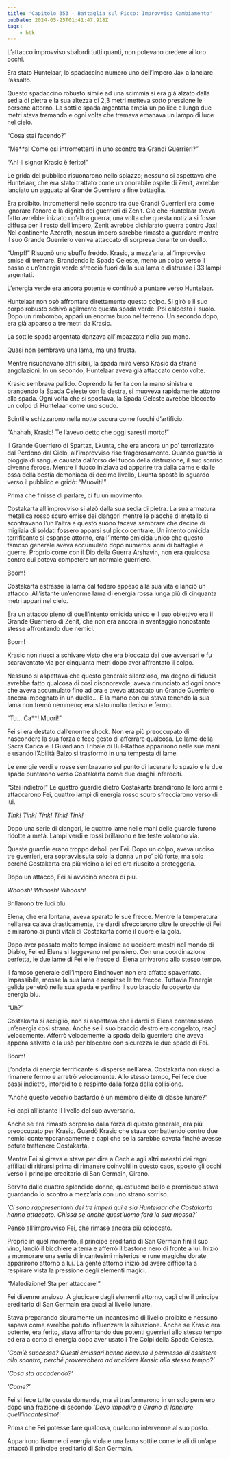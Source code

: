 ```yaml
---
title: 'Capitolo 353 - Battaglia sul Picco: Improvviso Cambiamento'
pubDate: 2024-05-25T01:41:47.918Z
tags:
    - htk
---
```


L’attacco improvviso sbalordì tutti quanti, non potevano credere ai loro occhi.

Era stato Huntelaar, lo spadaccino numero uno dell’impero Jax a lanciare l’assalto.

Questo spadaccino robusto simile ad una scimmia si era già alzato dalla sedia di pietra e la sua altezza di 2,3 metri metteva sotto pressione le persone attorno. La sottile spada argentata ampia un pollice e lunga due metri stava tremando e ogni volta che tremava emanava un lampo di luce nel cielo.

“Cosa stai facendo?”

“Me**a! Come osi intrometterti in uno scontro tra Grandi Guerrieri?”

“Ah! Il signor Krasic è ferito!”

Le grida del pubblico risuonarono nello spiazzo; nessuno si aspettava che Huntelaar, che era stato trattato come un onorabile ospite di Zenit, avrebbe lanciato un agguato al Grande Guerriero a fine battaglia.

Era proibito. Intromettersi nello scontro tra due Grandi Guerrieri era come ignorare l’onore e la dignità dei guerrieri di Zenit. Ciò che Huntelaar aveva fatto avrebbe iniziato un’altra guerra, una volta che questa notizia si fosse diffusa per il resto dell’impero, Zenit avrebbe dichiarato guerra contro Jax! Nel continente Azeroth, nessun impero sarebbe rimasto a guardare mentre il suo Grande Guerriero veniva attaccato di sorpresa durante un duello.

“Umpf!” Risuonò uno sbuffo freddo. Krasic, a mezz’aria, all’improvviso smise di tremare. Brandendo la Spada Celeste, menò un colpo verso il basso e un’energia verde sfrecciò fuori dalla sua lama e distrusse i 33 lampi argentati.

L’energia verde era ancora potente e continuò a puntare verso Huntelaar.

Huntelaar non osò affrontare direttamente questo colpo. Si girò e il suo corpo robusto schivò agilmente questa spada verde. Poi calpestò il suolo. Dopo un rimbombo, apparì un enorme buco nel terreno. Un secondo dopo, era già apparso a tre metri da Krasic.

La sottile spada argentata danzava all’impazzata nella sua mano.

Quasi non sembrava una lama, ma una frusta.

Mentre risuonavano altri sibili, la spada mirò verso Krasic da strane angolazioni. In un secondo, Huntelaar aveva già attaccato cento volte.

Krasic sembrava pallido. Coprendo la ferita con la mano sinistra e brandendo la Spada Celeste con la destra, si muoveva rapidamente attorno alla spada. Ogni volta che si spostava, la Spada Celeste avrebbe bloccato un colpo di Huntelaar come uno scudo.

Scintille schizzarono nella notte oscura come fuochi d’artificio.

“Ahahah, Krasic! Te l’avevo detto che oggi saresti morto!”

Il Grande Guerriero di Spartax, Lkunta, che era ancora un po’ terrorizzato dal Perdono dal Cielo, all’improvviso rise fragorosamente. Quando guardò la pioggia di sangue causata dall’orso del fuoco della distruzione, il suo sorriso divenne feroce. Mentre il fuoco iniziava ad apparire tra dalla carne e dalle ossa della bestia demoniaca di decimo livello, Lkunta spostò lo sguardo verso il pubblico e gridò: “Muoviti!”

Prima che finisse di parlare, ci fu un movimento.

Costakarta all’improvviso si alzò dalla sua sedia di pietra. La sua armatura metallica rosso scuro emise dei clangori mentre le placche di metallo si scontravano l’un l’altra e questo suono faceva sembrare che decine di migliaia di soldati fossero apparsi sul picco centrale. Un intento omicida terrificante si espanse attorno, era l’intento omicida unico che questo famoso generale aveva accumulato dopo numerosi anni di battaglie e guerre. Proprio come con il Dio della Guerra Arshavin, non era qualcosa contro cui poteva competere un normale guerriero.

Boom!

Costakarta estrasse la lama dal fodero appeso alla sua vita e lanciò un attacco. All’istante un’enorme lama di energia rossa lunga più di cinquanta metri apparì nel cielo.

Era un attacco pieno di quell’intento omicida unico e il suo obiettivo era il Grande Guerriero di Zenit, che non era ancora in svantaggio nonostante stesse affrontando due nemici.

Boom!

Krasic non riuscì a schivare visto che era bloccato dai due avversari e fu scaraventato via per cinquanta metri dopo aver affrontato il colpo.

Nessuno si aspettava che questo generale silenzioso, ma degno di fiducia avrebbe fatto qualcosa di così disonorevole; aveva rinunciato ad ogni onore che aveva accumulato fino ad ora e aveva attaccato un Grande Guerriero ancora impegnato in un duello… E la mano con cui stava tenendo la sua lama non tremò nemmeno; era stato molto deciso e fermo.

“Tu… Ca**! Muori!”

Fei si era destato dall’enorme shock. Non era più preoccupato di nascondere la sua forza e fece gesto di afferrare qualcosa. Le lame della Sacra Carica e il Guardiano Tribale di Bul-Kathos apparirono nelle sue mani e usando l’Abilità Balzo si trasformò in una tempesta di lame.

Le energie verdi e rosse sembravano sul punto di lacerare lo spazio e le due spade puntarono verso Costakarta come due draghi inferociti.

“Stai indietro!” Le quattro guardie dietro Costakarta brandirono le loro armi e attaccarono Fei, quattro lampi di energia rosso scuro sfrecciarono verso di lui.

<em>Tink! Tink! Tink! Tink! Tink!</em>

Dopo una serie di clangori, le quattro lame nelle mani delle guardie furono ridotte a metà. Lampi verdi e rossi brillarono e tre teste volarono via.

Queste guardie erano troppo deboli per Fei. Dopo un colpo, aveva ucciso tre guerrieri, era sopravvissuta solo la donna un po’ più forte, ma solo perché Costakarta era più vicino a lei ed era riuscito a proteggerla.

Dopo un attacco, Fei si avvicinò ancora di più.

<em>Whoosh! Whoosh! Whoosh!</em>

Brillarono tre luci blu.

Elena, che era lontana, aveva sparato le sue frecce. Mentre la temperatura nell’area calava drasticamente, tre dardi sfrecciarono oltre le orecchie di Fei e mirarono ai punti vitali di Costakarta come il cuore e la gola.

Dopo aver passato molto tempo insieme ad uccidere mostri nel mondo di Diablo, Fei ed Elena si leggevano nel pensiero. Con una coordinazione perfetta, le due lame di Fei e le frecce di Elena arrivarono allo stesso tempo.

Il famoso generale dell’impero Eindhoven non era affatto spaventato. Impassibile, mosse la sua lama e respinse le tre frecce. Tuttavia l’energia gelida penetrò nella sua spada e perfino il suo braccio fu coperto da energia blu.

“Uh?”

Costakarta si accigliò, non si aspettava che i dardi di Elena contenessero un’energia così strana. Anche se il suo braccio destro era congelato, reagì velocemente. Afferrò velocemente la spada della guerriera che aveva appena salvato e la usò per bloccare con sicurezza le due spade di Fei.

Boom!

L’ondata di energia terrificante si disperse nell’area. Costakarta non riuscì a rimanere fermo e arretrò velocemente. Allo stesso tempo, Fei fece due passi indietro, intorpidito e respinto dalla forza della collisione.

“Anche questo vecchio bastardo è un membro d’élite di classe lunare?”

Fei capì all’istante il livello del suo avversario.

Anche se era rimasto sorpreso dalla forza di questo generale, era più preoccupato per Krasic. Guardò Krasic che stava combattendo contro due nemici contemporaneamente e capì che se la sarebbe cavata finché avesse potuto trattenere Costakarta.

Mentre Fei si girava e stava per dire a Cech e agli altri maestri dei regni affiliati di ritirarsi prima di rimanere coinvolti in questo caos, spostò gli occhi verso il principe ereditario di San Germain, Girano.

Servito dalle quattro splendide donne, quest’uomo bello e promiscuo stava guardando lo scontro a mezz’aria con uno strano sorriso.

<em>’Ci sono rappresentanti dei tre imperi qui e sia Huntelaar che Costakarta hanno attaccato. Chissà se anche quest’uomo farà la sua mossa?’</em>

Pensò all’improvviso Fei, che rimase ancora più scioccato.

Proprio in quel momento, il principe ereditario di San Germain finì il suo vino, lanciò il bicchiere a terra e afferrò il bastone nero di fronte a lui. Iniziò a mormorare una serie di incantesimi misteriosi e rune magiche dorate apparirono attorno a lui. La gente attorno iniziò ad avere difficoltà a respirare vista la pressione degli elementi magici.

“Maledizione! Sta per attaccare!”

Fei divenne ansioso. A giudicare dagli elementi attorno, capì che il principe ereditario di San Germain era quasi al livello lunare.

Stava preparando sicuramente un incantesimo di livello proibito e nessuno sapeva come avrebbe potuto influenzare la situazione. Anche se Krasic era potente, era ferito, stava affrontando due potenti guerrieri allo stesso tempo ed era a corto di energia dopo aver usato i Tre Colpi della Spada Celeste.

<em>‘Com’è successo? Questi emissari hanno ricevuto il permesso di assistere allo scontro, perché proverebbero ad uccidere Krasic allo stesso tempo?’

‘Cosa sta accadendo?’

‘Come?’</em>

Fei si fece tutte queste domande, ma si trasformarono in un solo pensiero dopo una frazione di secondo <em>’Devo impedire a Girano di lanciare quell’incantesimo!’</em>

Prima che Fei potesse fare qualcosa, qualcuno intervenne al suo posto.

Apparirono fiamme di energia viola e una lama sottile come le ali di un’ape attaccò il principe ereditario di San Germain.
